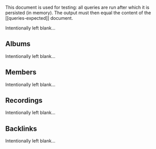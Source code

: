This document is used for testing: all queries are run after which it is persisted (in memory). The output must then equal the content of the [[queries-expected]] document.

<!--query:toc-->
Intentionally left blank...
<!--/query-->

## Albums

<!--query:albums
artist: Marillion
-->
Intentionally left blank...
<!--/query-->

## Members

<!--query:members
artist: Marillion
-->
Intentionally left blank...
<!--/query-->

## Recordings

<!--query:recordings
song: Be Hard On Yourself
-->
Intentionally left blank...
<!--/query-->

## Backlinks

<!--query:backlinks
document: Marillion
-->
Intentionally left blank...
<!--/query-->
